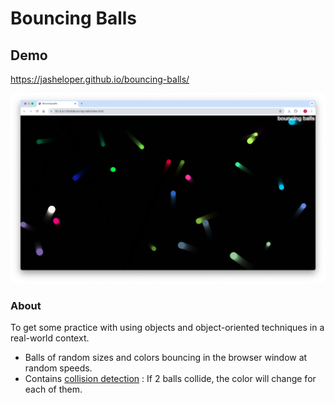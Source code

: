 # Bouncing Balls

## Demo
https://jasheloper.github.io/bouncing-balls/

![bouncing balls - Jashele T. on GitHub](https://raw.githubusercontent.com/jasheloper/bouncing-balls/main/bouncing-balls.png)

### About
To get some practice with using objects and object-oriented techniques in a real-world context.

- Balls of random sizes and colors bouncing in the browser window at random speeds.
- Contains [collision detection](https://developer.mozilla.org/en-US/docs/Games/Techniques/2D_collision_detection) : If 2 balls collide, the color will change for each of them.
